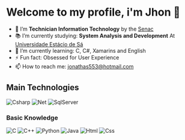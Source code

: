 <h1>Welcome to my profile, i'm Jhon 👋</h1>

- 🎉 I’m **Technician Information Technology** by the [Senac](www.sp.senac.br)
- 📚 I’m currently studying: **System Analysis and Development** At [Universidade Estácio de Sá](https://estacio.br)
- 🌱 I’m currently learning: C, C#, Xamarins and English
- ⚡ Fun fact: Obsessed for User Experience
- 📫 How to reach me: jonathas553@hotmail.com

<h2>Main Technologies</h2>

![Csharp](https://img.shields.io/badge/C%23-239120?style=for-the-badge&logo=c-sharp&logoColor=white)
![Net](https://img.shields.io/badge/.NET-5C2D91?style=for-the-badge&logo=.net&logoColor=white)
![SqlServer](https://img.shields.io/badge/Microsoft_SQL_Server-CC2927?style=for-the-badge&logo=microsoft-sql-server&logoColor=white)

<H3>Basic Knowledge</h3>

![C](https://img.shields.io/badge/C-00599C?style=for-the-badge&logo=c&logoColor=white)
![C++](https://img.shields.io/badge/C%2B%2B-00599C?style=for-the-badge&logo=c%2B%2B&logoColor=white)
![Python](https://img.shields.io/badge/Python-3776AB?style=for-the-badge&logo=python&logoColor=white)
![Java](https://img.shields.io/badge/Java-ED8B00?style=for-the-badge&logo=java&logoColor=white)
![Html](https://img.shields.io/badge/HTML-239120?style=for-the-badge&logo=html5&logoColor=white)
![Css](https://img.shields.io/badge/CSS-239120?&style=for-the-badge&logo=css3&logoColor=white)
